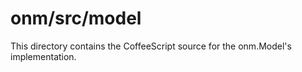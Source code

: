 # onm/src/model

This directory contains the CoffeeScript source for the onm.Model's implementation.